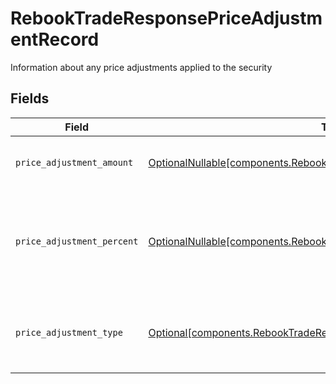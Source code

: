 # RebookTradeResponsePriceAdjustmentRecord

Information about any price adjustments applied to the security


## Fields

| Field                                                                                                                                          | Type                                                                                                                                           | Required                                                                                                                                       | Description                                                                                                                                    | Example                                                                                                                                        |
| ---------------------------------------------------------------------------------------------------------------------------------------------- | ---------------------------------------------------------------------------------------------------------------------------------------------- | ---------------------------------------------------------------------------------------------------------------------------------------------- | ---------------------------------------------------------------------------------------------------------------------------------------------- | ---------------------------------------------------------------------------------------------------------------------------------------------- |
| `price_adjustment_amount`                                                                                                                      | [OptionalNullable[components.RebookTradeResponsePriceAdjustmentAmount]](../../models/components/rebooktraderesponsepriceadjustmentamount.md)   | :heavy_minus_sign:                                                                                                                             | Total monetary value of the price_adjustment                                                                                                   | {<br/>"value": "0.25"<br/>}                                                                                                                    |
| `price_adjustment_percent`                                                                                                                     | [OptionalNullable[components.RebookTradeResponsePriceAdjustmentPercent]](../../models/components/rebooktraderesponsepriceadjustmentpercent.md) | :heavy_minus_sign:                                                                                                                             | The percent at which the price was adjusted. Expressed as a number from 0.00-100 (rounded to 2 decimals)                                       | {<br/>"value": "0.25"<br/>}                                                                                                                    |
| `price_adjustment_type`                                                                                                                        | [Optional[components.RebookTradeResponsePriceAdjustmentType]](../../models/components/rebooktraderesponsepriceadjustmenttype.md)               | :heavy_minus_sign:                                                                                                                             | The type of price adjustment being applied by the broker to the net price of the security                                                      | MARKUP                                                                                                                                         |
